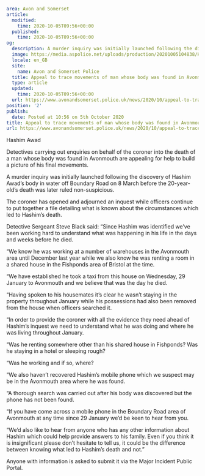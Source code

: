 ```yaml
area: Avon and Somerset
article:
  modified:
    time: 2020-10-05T09:56+00:00
  published:
    time: 2020-10-05T09:56+00:00
og:
  description: A murder inquiry was initially launched following the discovery of Hashim Awad&rsquo;s body on 8 March before the 20-year-old&rsquo;s death was later ruled non-suspicious&#8230;
  image: https://media.aspolice.net/uploads/production/20201005104838/Hashim-Awad-web.jpg
  locale: en_GB
  site:
    name: Avon and Somerset Police
  title: Appeal to trace movements of man whose body was found in Avonmouth | Avon and Somerset Police
  type: article
  updated:
    time: 2020-10-05T09:56+00:00
  url: https://www.avonandsomerset.police.uk/news/2020/10/appeal-to-trace-movements-of-man-whose-body-was-found-in-avonmouth/
position: '2'
publish:
  date: Posted at 10:56 on 5th October 2020
title: Appeal to trace movements of man whose body was found in Avonmouth | Avon and Somerset Police
url: https://www.avonandsomerset.police.uk/news/2020/10/appeal-to-trace-movements-of-man-whose-body-was-found-in-avonmouth/
```

Hashim Awad

Detectives carrying out enquiries on behalf of the coroner into the death of a man whose body was found in Avonmouth are appealing for help to build a picture of his final movements.

A murder inquiry was initially launched following the discovery of Hashim Awad’s body in water off Boundary Road on 8 March before the 20-year-old’s death was later ruled non-suspicious.

The coroner has opened and adjourned an inquest while officers continue to put together a file detailing what is known about the circumstances which led to Hashim’s death.

Detective Sergeant Steve Black said: “Since Hashim was identified we’ve been working hard to understand what was happening in his life in the days and weeks before he died.

“We know he was working at a number of warehouses in the Avonmouth area until December last year while we also know he was renting a room in a shared house in the Fishponds area of Bristol at the time.

“We have established he took a taxi from this house on Wednesday, 29 January to Avonmouth and we believe that was the day he died.

“Having spoken to his housemates it’s clear he wasn’t staying in the property throughout January while his possessions had also been removed from the house when officers searched it.

“In order to provide the coroner with all the evidence they need ahead of Hashim’s inquest we need to understand what he was doing and where he was living throughout January.

“Was he renting somewhere other than his shared house in Fishponds? Was he staying in a hotel or sleeping rough?

“Was he working and if so, where?

“We also haven’t recovered Hashim’s mobile phone which we suspect may be in the Avonmouth area where he was found.

“A thorough search was carried out after his body was discovered but the phone has not been found.

“If you have come across a mobile phone in the Boundary Road area of Avonmouth at any time since 29 January we’d be keen to hear from you.

“We’d also like to hear from anyone who has any other information about Hashim which could help provide answers to his family. Even if you think it is insignificant please don’t hesitate to tell us, it could be the difference between knowing what led to Hashim’s death and not.”

Anyone with information is asked to submit it via the Major Incident Public Portal.
